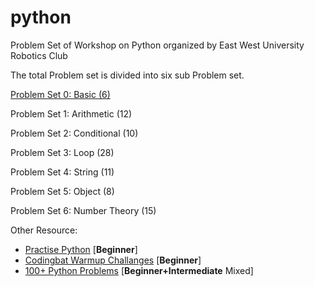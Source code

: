 # python

Problem Set of Workshop on Python organized by East West University Robotics Club

The total Problem set is divided into six sub Problem set.

[Problem Set 0: Basic (6)](https://github.com/ewuRoboticsClub/python/tree/master/Problem%20Set%200%20Basic)

Problem Set 1: Arithmetic (12)

Problem Set 2: Conditional (10)

Problem Set 3: Loop (28)

Problem Set 4: String (11)

Problem Set 5: Object (8)

Problem Set 6: Number Theory (15)


Other Resource:
- [Practise Python](http://www.practicepython.org/)  [**Beginner**]
- [Codingbat Warmup Challanges](http://codingbat.com/python)    [**Beginner**]
- [100+ Python Problems](https://github.com/zhiwehu/Python-programming-exercises/blob/master/100%2B%20Python%20challenging%20programming%20exercises.txt)    [**Beginner+Intermediate** Mixed]
